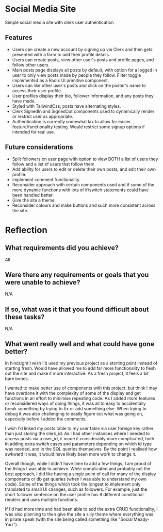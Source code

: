 # Social Media Site

Simple social media site with clerk user authentication

## Features

- Users can create a new account by signing up via Clerk and then gets presented with a form to add their profile details.
- Users can create posts, view other user's posts and profile pages, and follow other users.
- Main posts page displays all posts by default, with option for a logged in user to only view posts made by people they follow. Filter toggle implemented as a Radix UI primitive component.
- Users can like other user's posts and click on the poster's name to access their user profile.
- User profiles display their bio, follower information, and any posts they have made.
- Styled with TailwindCss, posts have alternating styles.
- Clerk SignedIn and SignedOut components used to dynamically render or restrict user as appropriate.
- Authentication is currently somewhat lax to allow for easier feature/functionality testing. Would restrict some signup options if intended for real use.

## Future considerations

- Split followers on user page with option to view BOTH a list of users they follow and a list of users that follow them.
- Add ability for users to edit or delete their own posts, and edit their own profile.
- Implement comment functionality.
- Reconsider approach with certain components used and if some of the more dynamic functions with lots of if/switch statements could have been handled better.
- Give the site a theme.
- Reconsider colours and make buttons and such more consistent across the site.

# Reflection

## What requirements did you achieve?

All

## Were there any requirements or goals that you were unable to achieve?

N/A

## If so, what was it that you found difficult about these tasks?

N/A

## What went really well and what could have gone better?

In hindsight I wish I'd used my previous project as a starting point instead of starting fresh. Would have allowed me to add far more functionality to flesh out the site and make it more interactive. As a fresh project, it feels a bit bare bones.

I wanted to make better use of components with this project, but think I may have overdone it with the complexity of some of the display and get functions in an effort to minimise repeating code. As I added more features or reconsidered ways of doing things, it was all to easy to accidentally break something by trying to fix or add something else. When trying to debug it was also challenging to easily figure out what was going on, especially before I added the comments.

I wish I'd linked my posts table to my user table via user foreign key rather than just storing the clerk_id. As I had other instances where I needed to access posts via a user_id, it made it considerably more complicated, both in adding extra switch cases and parameters depending on which id type was needed, and in the SQL queries themselves. By the point I realised how awkward it was, it would have likely been more work to change it.

Overall though, while I didn't have time to add a few things, I am proud of the things I was able to achieve. While complicated and probably not the best approach, I did like having a single point of call for many of the display components or db get queries (when I was able to understand my own code). Some of the things which took the longest to implement only translated to small UI changes, such as followers. For example, just the short follower sentence on the user profile has 8 different conditional renders and uses multiple functions.

If I'd had more time and had been able to add the extra CRUD functionality, I was also planning to then give the site a silly theme where everything was in pirate speak (with the site being called something like "Social Meady-Yarr").
